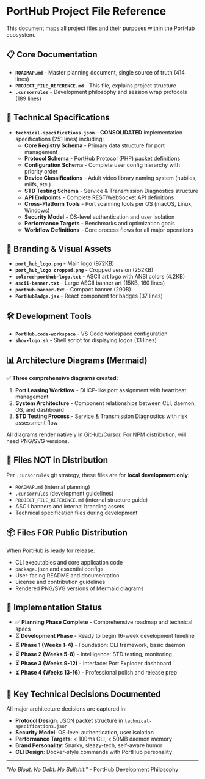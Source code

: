 # PortHub Project File Reference

This document maps all project files and their purposes within the PortHub ecosystem.

## 📋 Core Documentation
- **`ROADMAP.md`** - Master planning document, single source of truth (414 lines)
- **`PROJECT_FILE_REFERENCE.md`** - This file, explains project structure
- **`.cursorrules`** - Development philosophy and session wrap protocols (189 lines)

## 🔧 Technical Specifications  
- **`technical-specifications.json`** - **CONSOLIDATED** implementation 
  specifications (251 lines) including:
  - **Core Registry Schema** - Primary data structure for port management
  - **Protocol Schema** - PortHub Protocol (PHP) packet definitions
  - **Configuration Schema** - Complete user config hierarchy with 
    priority order
  - **Device Classifications** - Adult video library naming system 
    (nubiles, milfs, etc.)
  - **STD Testing Schema** - Service & Transmission Diagnostics structure
  - **API Endpoints** - Complete REST/WebSocket API definitions
  - **Cross-Platform Tools** - Port scanning tools per OS 
    (macOS, Linux, Windows)
  - **Security Model** - OS-level authentication and user isolation
  - **Performance Targets** - Benchmarks and optimization goals
  - **Workflow Definitions** - Core process flows for all major 
    operations

## 🎨 Branding & Visual Assets
- **`port_hub_logo.png`** - Main logo (972KB)
- **`port_hub_logo cropped.png`** - Cropped version (252KB)
- **`colored-porthub-logo.txt`** - ASCII art logo with ANSI colors (4.2KB)
- **`ascii-banner.txt`** - Large ASCII banner art (15KB, 160 lines)
- **`porthub-banner.txt`** - Compact banner (290B)
- **`PortHubBadge.jsx`** - React component for badges (37 lines)

## 🛠️ Development Tools
- **`PortHub.code-workspace`** - VS Code workspace configuration
- **`show-logo.sh`** - Shell script for displaying logos (13 lines)

## 📊 Architecture Diagrams (Mermaid)
✅ **Three comprehensive diagrams created:**
1. **Port Leasing Workflow** - DHCP-like port assignment with heartbeat 
   management
2. **System Architecture** - Component relationships between CLI, daemon, 
   OS, and dashboard
3. **STD Testing Process** - Service & Transmission Diagnostics with risk 
   assessment flow

All diagrams render natively in GitHub/Cursor. For NPM distribution, will 
need PNG/SVG versions.

## 🚫 Files NOT in Distribution
Per `.cursorrules` git strategy, these files are for **local development 
only**:
- `ROADMAP.md` (internal planning)
- `.cursorrules` (development guidelines) 
- `PROJECT_FILE_REFERENCE.md` (internal structure guide)
- ASCII banners and internal branding assets
- Technical specification files during development

## 📦 Files FOR Public Distribution
When PortHub is ready for release:
- CLI executables and core application code
- `package.json` and essential configs
- User-facing README and documentation
- License and contribution guidelines
- Rendered PNG/SVG versions of Mermaid diagrams

## 🎯 Implementation Status
- ✅ **Planning Phase Complete** - Comprehensive roadmap and technical 
  specs
- ⏳ **Development Phase** - Ready to begin 16-week development 
  timeline
- ⏳ **Phase 1 (Weeks 1-4)** - Foundation: CLI framework, basic 
  daemon
- ⏳ **Phase 2 (Weeks 5-8)** - Intelligence: STD testing, monitoring
- ⏳ **Phase 3 (Weeks 9-12)** - Interface: Port Exploder dashboard
- ⏳ **Phase 4 (Weeks 13-16)** - Professional polish and release 
  prep

## 🧠 Key Technical Decisions Documented
All major architecture decisions are captured in:
- **Protocol Design**: JSON packet structure in 
  `technical-specifications.json`
- **Security Model**: OS-level authentication, user isolation
- **Performance Targets**: < 100ms CLI, < 50MB daemon memory
- **Brand Personality**: Snarky, sleazy-tech, self-aware humor
- **CLI Design**: Docker-style commands with PortHub personality

---

*"No Bloat. No Debt. No Bullshit."* - PortHub Development Philosophy